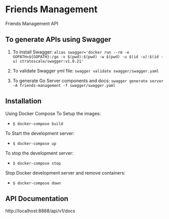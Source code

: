 # Friends Management
Friends Management API

## To generate APIs using Swagger

1. To install Swagger: `alias swagger='docker run --rm -e GOPATH=${GOPATH}:/go -v $(pwd):$(pwd) -w $(pwd) -u $(id -u):$(id -u) stratoscale/swagger:v1.0.21'`

2. To validate Swagger yml file: `swagger validate swagger/swagger.yaml`

3. To generate Go Server components and docs: `swagger generate server -A friends-management -f swagger/swagger.yaml`

## Installation
Using Docker Compose
To Setup the images:

* `$ docker-compose build`

To Start the development server:

* `$ docker-compose up`

To stop the development server:

* `$ docker-compose stop`

Stop Docker development server and remove containers:

* `$ docker-compose down`

## API Documentation
http://localhost:8888/api/v1/docs
